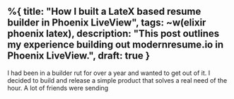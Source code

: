 %{
  title: "How I built a LateX based resume builder in Phoenix LiveView",
  tags: ~w(elixir phoenix latex),
  description: "This post outlines my experience building out modernresume.io in Phoenix LiveView.",
  draft: true
}
---

I had been in a builder rut for over a year and wanted to get out of it. I decided to build and release a simple product that solves a real need of the hour. A lot of friends were sending
